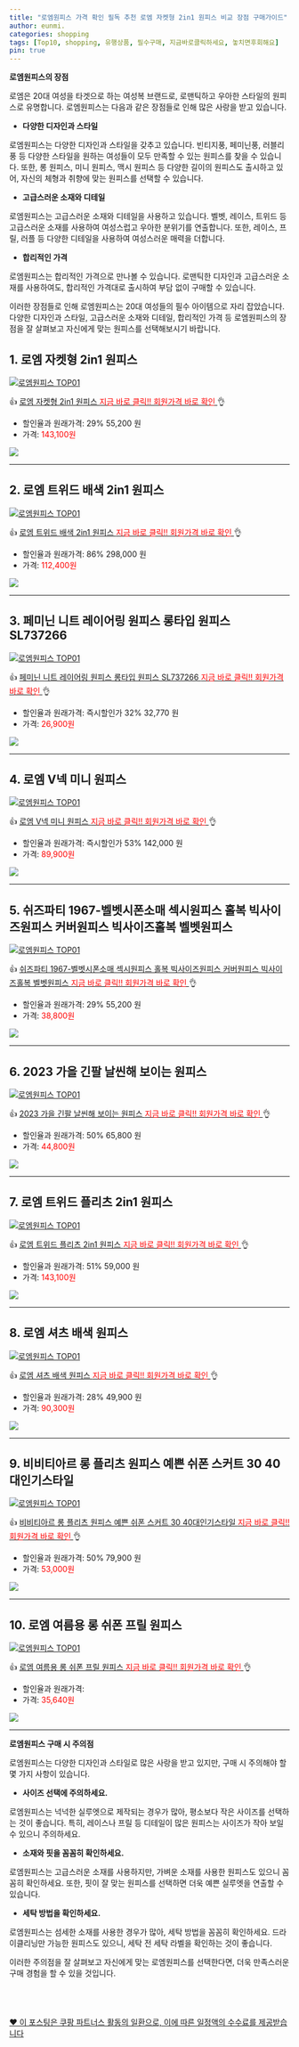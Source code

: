 ```yaml
---
title: "로엠원피스 가격 확인 필독 추천 로엠 자켓형 2in1 원피스 비교 장점 구매가이드"
author: eunmi.
categories: shopping
tags: [Top10, shopping, 유행상품, 필수구매, 지금바로클릭하세요, 놓치면후회해요]
pin: true
---
```

**로엠원피스의 장점**

로엠은 20대 여성을 타겟으로 하는 여성복 브랜드로, 로맨틱하고 우아한 스타일의 원피스로 유명합니다. 로엠원피스는 다음과 같은 장점들로 인해 많은 사랑을 받고 있습니다.

* **다양한 디자인과 스타일**

로엠원피스는 다양한 디자인과 스타일을 갖추고 있습니다. 빈티지풍, 페미닌풍, 러블리풍 등 다양한 스타일을 원하는 여성들이 모두 만족할 수 있는 원피스를 찾을 수 있습니다. 또한, 롱 원피스, 미니 원피스, 맥시 원피스 등 다양한 길이의 원피스도 출시하고 있어, 자신의 체형과 취향에 맞는 원피스를 선택할 수 있습니다.

* **고급스러운 소재와 디테일**

로엠원피스는 고급스러운 소재와 디테일을 사용하고 있습니다. 벨벳, 레이스, 트위드 등 고급스러운 소재를 사용하여 여성스럽고 우아한 분위기를 연출합니다. 또한, 레이스, 프릴, 러플 등 다양한 디테일을 사용하여 여성스러운 매력을 더합니다.

* **합리적인 가격**

로엠원피스는 합리적인 가격으로 만나볼 수 있습니다. 로맨틱한 디자인과 고급스러운 소재를 사용하여도, 합리적인 가격대로 출시하여 부담 없이 구매할 수 있습니다.

이러한 장점들로 인해 로엠원피스는 20대 여성들의 필수 아이템으로 자리 잡았습니다. 다양한 디자인과 스타일, 고급스러운 소재와 디테일, 합리적인 가격 등 로엠원피스의 장점을 잘 살펴보고 자신에게 맞는 원피스를 선택해보시기 바랍니다.

   

## 1. 로엠 자켓형 2in1 원피스

[![로엠원피스 TOP01](https://thumbnail9.coupangcdn.com/thumbnails/remote/230x230ex/image/retail/images/2023/09/13/12/1/4768af99-79a0-41b1-8539-1f2d4c37e2d2.jpg)](https://link.coupang.com/re/AFFSDP?lptag=AF3617701&subid=GithubCoopas&pageKey=7581068700&traceid=V0-153&itemId=20012497647&vendorItemId=87173318178)


👍 [로엠 자켓형 2in1 원피스 <font color=red> 지금 바로 클릭!! 회원가격 바로 확인 </font> ](https://link.coupang.com/re/AFFSDP?lptag=AF3617701&subid=GithubCoopas&pageKey=7581068700&traceid=V0-153&itemId=20012497647&vendorItemId=87173318178) 👌 


- 할인율과 원래가격: 29%  55,200   원
- 가격: <span style='color:red'>143,100원</span>

[![](/discount_price.png)](https://link.coupang.com/re/AFFSDP?lptag=AF3617701&subid=GithubCoopas&pageKey=7581068700&traceid=V0-153&itemId=20012497647&vendorItemId=87173318178)

---


   

## 2. 로엠 트위드 배색 2in1 원피스

[![로엠원피스 TOP01](https://thumbnail6.coupangcdn.com/thumbnails/remote/230x230ex/image/retail/images/2023/08/15/14/9/9192b449-e1ba-41d4-ab8f-5cc2ff6ed8fc.jpg)](https://link.coupang.com/re/AFFSDP?lptag=AF3617701&subid=GithubCoopas&pageKey=7532371504&traceid=V0-153&itemId=19780819320&vendorItemId=86883674973)


👍 [로엠 트위드 배색 2in1 원피스 <font color=red> 지금 바로 클릭!! 회원가격 바로 확인 </font> ](https://link.coupang.com/re/AFFSDP?lptag=AF3617701&subid=GithubCoopas&pageKey=7532371504&traceid=V0-153&itemId=19780819320&vendorItemId=86883674973) 👌 


- 할인율과 원래가격: 86%  298,000   원
- 가격: <span style='color:red'>112,400원</span>

[![](/discount_price.png)](https://link.coupang.com/re/AFFSDP?lptag=AF3617701&subid=GithubCoopas&pageKey=7532371504&traceid=V0-153&itemId=19780819320&vendorItemId=86883674973)

---


   

## 3. 페미닌 니트 레이어링 원피스 롱타입 원피스 SL737266

[![로엠원피스 TOP01](https://thumbnail6.coupangcdn.com/thumbnails/remote/230x230ex/image/vendor_inventory/149c/d52a8b2097609e3e8cb7b9316023e3d0077c5f706a37f0e537a34d20804f.jpg)](https://link.coupang.com/re/AFFSDP?lptag=AF3617701&subid=GithubCoopas&pageKey=7707448774&traceid=V0-153&itemId=20651771599&vendorItemId=87724783871)


👍 [페미닌 니트 레이어링 원피스 롱타입 원피스 SL737266 <font color=red> 지금 바로 클릭!! 회원가격 바로 확인 </font> ](https://link.coupang.com/re/AFFSDP?lptag=AF3617701&subid=GithubCoopas&pageKey=7707448774&traceid=V0-153&itemId=20651771599&vendorItemId=87724783871) 👌 


- 할인율과 원래가격: 즉시할인가 32%  32,770   원
- 가격: <span style='color:red'>26,900원</span>

[![](/discount_price.png)](https://link.coupang.com/re/AFFSDP?lptag=AF3617701&subid=GithubCoopas&pageKey=7707448774&traceid=V0-153&itemId=20651771599&vendorItemId=87724783871)

---


   

## 4. 로엠 V넥 미니 원피스

[![로엠원피스 TOP01](https://thumbnail8.coupangcdn.com/thumbnails/remote/230x230ex/image/rs_quotation_api/dzun6znc/9d5479164acf42e888b5e13d257f8ec4.jpg)](https://link.coupang.com/re/AFFSDP?lptag=AF3617701&subid=GithubCoopas&pageKey=7597831799&traceid=V0-153&itemId=20091410974&vendorItemId=87186771376)


👍 [로엠 V넥 미니 원피스 <font color=red> 지금 바로 클릭!! 회원가격 바로 확인 </font> ](https://link.coupang.com/re/AFFSDP?lptag=AF3617701&subid=GithubCoopas&pageKey=7597831799&traceid=V0-153&itemId=20091410974&vendorItemId=87186771376) 👌 


- 할인율과 원래가격: 즉시할인가 53%  142,000   원
- 가격: <span style='color:red'>89,900원</span>

[![](/discount_price.png)](https://link.coupang.com/re/AFFSDP?lptag=AF3617701&subid=GithubCoopas&pageKey=7597831799&traceid=V0-153&itemId=20091410974&vendorItemId=87186771376)

---


   

## 5. 쉬즈파티 1967-벨벳시폰소매 섹시원피스 홀복 빅사이즈원피스 커버원피스 빅사이즈홀복 벨벳원피스

[![로엠원피스 TOP01](https://thumbnail8.coupangcdn.com/thumbnails/remote/230x230ex/image/vendor_inventory/cf12/4ef425075bb300394cc0d407b74fdc23db04bbbb3ca9e1cc21bff5f1cf32.jpg)](https://link.coupang.com/re/AFFSDP?lptag=AF3617701&subid=GithubCoopas&pageKey=4590794460&traceid=V0-153&itemId=5644642191&vendorItemId=72943646473)


👍 [쉬즈파티 1967-벨벳시폰소매 섹시원피스 홀복 빅사이즈원피스 커버원피스 빅사이즈홀복 벨벳원피스 <font color=red> 지금 바로 클릭!! 회원가격 바로 확인 </font> ](https://link.coupang.com/re/AFFSDP?lptag=AF3617701&subid=GithubCoopas&pageKey=4590794460&traceid=V0-153&itemId=5644642191&vendorItemId=72943646473) 👌 


- 할인율과 원래가격: 29%  55,200   원
- 가격: <span style='color:red'>38,800원</span>

[![](/discount_price.png)](https://link.coupang.com/re/AFFSDP?lptag=AF3617701&subid=GithubCoopas&pageKey=4590794460&traceid=V0-153&itemId=5644642191&vendorItemId=72943646473)

---


   

## 6. 2023 가을 긴팔 날씬해 보이는 원피스

[![로엠원피스 TOP01](https://thumbnail6.coupangcdn.com/thumbnails/remote/230x230ex/image/vendor_inventory/2957/1812ed461245aec9ed91fac869a161e7ada4450c0469d9018ffb2898557d.jpg)](https://link.coupang.com/re/AFFSDP?lptag=AF3617701&subid=GithubCoopas&pageKey=7644472778&traceid=V0-153&itemId=20322750473&vendorItemId=87408130447)


👍 [2023 가을 긴팔 날씬해 보이는 원피스 <font color=red> 지금 바로 클릭!! 회원가격 바로 확인 </font> ](https://link.coupang.com/re/AFFSDP?lptag=AF3617701&subid=GithubCoopas&pageKey=7644472778&traceid=V0-153&itemId=20322750473&vendorItemId=87408130447) 👌 


- 할인율과 원래가격: 50%  65,800   원
- 가격: <span style='color:red'>44,800원</span>

[![](/discount_price.png)](https://link.coupang.com/re/AFFSDP?lptag=AF3617701&subid=GithubCoopas&pageKey=7644472778&traceid=V0-153&itemId=20322750473&vendorItemId=87408130447)

---


   

## 7. 로엠 트위드 플리츠 2in1 원피스

[![로엠원피스 TOP01](https://thumbnail8.coupangcdn.com/thumbnails/remote/230x230ex/image/retail/images/20644682772917-c8930fe1-1bf7-493e-951b-6c573c54edc7.jpg)](https://link.coupang.com/re/AFFSDP?lptag=AF3617701&subid=GithubCoopas&pageKey=7532156673&traceid=V0-153&itemId=19779821514&vendorItemId=86882696758)


👍 [로엠 트위드 플리츠 2in1 원피스 <font color=red> 지금 바로 클릭!! 회원가격 바로 확인 </font> ](https://link.coupang.com/re/AFFSDP?lptag=AF3617701&subid=GithubCoopas&pageKey=7532156673&traceid=V0-153&itemId=19779821514&vendorItemId=86882696758) 👌 


- 할인율과 원래가격: 51%  59,000   원
- 가격: <span style='color:red'>143,100원</span>

[![](/discount_price.png)](https://link.coupang.com/re/AFFSDP?lptag=AF3617701&subid=GithubCoopas&pageKey=7532156673&traceid=V0-153&itemId=19779821514&vendorItemId=86882696758)

---


   

## 8. 로엠 셔츠 배색 원피스

[![로엠원피스 TOP01](https://thumbnail9.coupangcdn.com/thumbnails/remote/230x230ex/image/rs_quotation_api/22gwv42x/f51b515323f94cbc8e7590f45a9a0642.jpg)](https://link.coupang.com/re/AFFSDP?lptag=AF3617701&subid=GithubCoopas&pageKey=7594921208&traceid=V0-153&itemId=20077662863&vendorItemId=87173318200)


👍 [로엠 셔츠 배색 원피스 <font color=red> 지금 바로 클릭!! 회원가격 바로 확인 </font> ](https://link.coupang.com/re/AFFSDP?lptag=AF3617701&subid=GithubCoopas&pageKey=7594921208&traceid=V0-153&itemId=20077662863&vendorItemId=87173318200) 👌 


- 할인율과 원래가격: 28%  49,900   원
- 가격: <span style='color:red'>90,300원</span>

[![](/discount_price.png)](https://link.coupang.com/re/AFFSDP?lptag=AF3617701&subid=GithubCoopas&pageKey=7594921208&traceid=V0-153&itemId=20077662863&vendorItemId=87173318200)

---


   

## 9. 비비티아르 롱 플리츠 원피스 예쁜 쉬폰 스커트 30 40대인기스타일

[![로엠원피스 TOP01](https://thumbnail7.coupangcdn.com/thumbnails/remote/230x230ex/image/vendor_inventory/9b6a/a7931e0feb6e7307a9aeb4561bd1f2ba7ed6a08ef4d2997df6a917e26658.jpg)](https://link.coupang.com/re/AFFSDP?lptag=AF3617701&subid=GithubCoopas&pageKey=7288586122&traceid=V0-153&itemId=18623740278&vendorItemId=85759135156)


👍 [비비티아르 롱 플리츠 원피스 예쁜 쉬폰 스커트 30 40대인기스타일 <font color=red> 지금 바로 클릭!! 회원가격 바로 확인 </font> ](https://link.coupang.com/re/AFFSDP?lptag=AF3617701&subid=GithubCoopas&pageKey=7288586122&traceid=V0-153&itemId=18623740278&vendorItemId=85759135156) 👌 


- 할인율과 원래가격: 50%  79,900   원
- 가격: <span style='color:red'>53,000원</span>

[![](/discount_price.png)](https://link.coupang.com/re/AFFSDP?lptag=AF3617701&subid=GithubCoopas&pageKey=7288586122&traceid=V0-153&itemId=18623740278&vendorItemId=85759135156)

---


   

## 10. 로엠 여름용 롱 쉬폰 프릴 원피스

[![로엠원피스 TOP01](https://thumbnail8.coupangcdn.com/thumbnails/remote/230x230ex/image/rs_quotation_api/xe63s6xk/54548335c056486a8a5cd714caa2146e.jpg)](https://link.coupang.com/re/AFFSDP?lptag=AF3617701&subid=GithubCoopas&pageKey=5618432826&traceid=V0-153&itemId=9100399924&vendorItemId=76386585329)


👍 [로엠 여름용 롱 쉬폰 프릴 원피스 <font color=red> 지금 바로 클릭!! 회원가격 바로 확인 </font> ](https://link.coupang.com/re/AFFSDP?lptag=AF3617701&subid=GithubCoopas&pageKey=5618432826&traceid=V0-153&itemId=9100399924&vendorItemId=76386585329) 👌 


- 할인율과 원래가격: 
- 가격: <span style='color:red'>35,640원</span>

[![](/discount_price.png)](https://link.coupang.com/re/AFFSDP?lptag=AF3617701&subid=GithubCoopas&pageKey=5618432826&traceid=V0-153&itemId=9100399924&vendorItemId=76386585329)

---
**로엠원피스 구매 시 주의점**

로엠원피스는 다양한 디자인과 스타일로 많은 사랑을 받고 있지만, 구매 시 주의해야 할 몇 가지 사항이 있습니다.

* **사이즈 선택에 주의하세요.**

로엠원피스는 넉넉한 실루엣으로 제작되는 경우가 많아, 평소보다 작은 사이즈를 선택하는 것이 좋습니다. 특히, 레이스나 프릴 등 디테일이 많은 원피스는 사이즈가 작아 보일 수 있으니 주의하세요.

* **소재와 핏을 꼼꼼히 확인하세요.**

로엠원피스는 고급스러운 소재를 사용하지만, 가벼운 소재를 사용한 원피스도 있으니 꼼꼼히 확인하세요. 또한, 핏이 잘 맞는 원피스를 선택하면 더욱 예쁜 실루엣을 연출할 수 있습니다.

* **세탁 방법을 확인하세요.**

로엠원피스는 섬세한 소재를 사용한 경우가 많아, 세탁 방법을 꼼꼼히 확인하세요. 드라이클리닝만 가능한 원피스도 있으니, 세탁 전 세탁 라벨을 확인하는 것이 좋습니다.

이러한 주의점을 잘 살펴보고 자신에게 맞는 로엠원피스를 선택한다면, 더욱 만족스러운 구매 경험을 할 수 있을 것입니다.<br><br><br><br><br> [ ❤  이 포스팅은 쿠팡 파트너스 활동의 일환으로, 이에 따른 일정액의 수수료를 제공받습니다](https://link.coupang.com/a/bcEFyh)